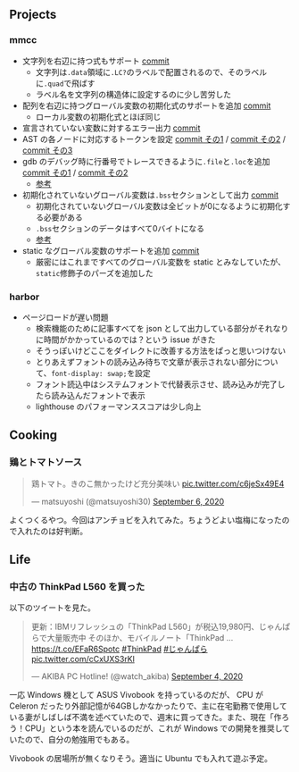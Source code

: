 ## Projects

### mmcc

- 文字列を右辺に持つ式もサポート [commit](https://github.com/matsuyoshi30/mmcc/commit/4fd166817c76e272e8b770c951fcd78d8917a74f)
  - 文字列は`.data`領域に`.LC?`のラベルで配置されるので、そのラベルに`.quad`で飛ばす
  - ラベル名を文字列の構造体に設定するのに少し苦労した
- 配列を右辺に持つグローバル変数の初期化式のサポートを追加 [commit](https://github.com/matsuyoshi30/mmcc/commit/f0fd36f9f09177113c95a4e322d3678ccd6c17ab)
  - ローカル変数の初期化式とほぼ同じ
- 宣言されていない変数に対するエラー出力 [commit](https://github.com/matsuyoshi30/mmcc/commit/8f7698abea7140dea66c49b8ac4e7bcb272be400)
- AST の各ノードに対応するトークンを設定 [commit その1](https://github.com/matsuyoshi30/mmcc/commit/3df4ee63e3f19ec825aae52d002650d345b6f920) / [commit その2](https://github.com/matsuyoshi30/mmcc/commit/32fbd32e690c43276ca7db5e45950379da720efd) / [commit その3](https://github.com/matsuyoshi30/mmcc/commit/3eecf28bf0f3636cc381567b911c153f1546e007)
- gdb のデバッグ時に行番号でトレースできるように`.file`と`.loc`を追加 [commit その1](https://github.com/matsuyoshi30/mmcc/commit/92839f4374f8ce8a051611217dac8d7c0570433f) / [commit その2](https://github.com/matsuyoshi30/mmcc/commit/c46cb44491335447bcf96cced673a655bf4a5117)
  - [参考](https://sourceware.org/binutils/docs-2.18/as/LNS-directives.html#LNS-directives)
- 初期化されていないグローバル変数は`.bss`セクションとして出力 [commit](https://github.com/matsuyoshi30/mmcc/commit/dea72dcaaa94aac127ecc62c8cd6cfbca76adc9d)
  - 初期化されていないグローバル変数は全ビットが0になるように初期化する必要がある
  - `.bss`セクションのデータはすべて0バイトになる
  - [参考](https://sourceware.org/binutils/docs/as/bss.html#bss)
- static なグローバル変数のサポートを追加 [commit](https://github.com/matsuyoshi30/mmcc/commit/ae15e3cea3fdfb68c6a93ca3914b8d8d5fa72a73)
  - 厳密にはこれまですべてのグローバル変数を static とみなしていたが、`static`修飾子のパーズを追加した

### harbor

- ページロードが遅い問題
  - 検索機能のために記事すべてを json として出力している部分がそれなりに時間がかかっているのでは？という issue がきた
  - そうっぽいけどここをダイレクトに改善する方法をぱっと思いつけない
  - とりあえずフォントの読み込み待ちで文章が表示されない部分について、`font-display: swap;`を設定
  - フォント読込中はシステムフォントで代替表示させ、読み込みが完了したら読み込んだフォントで表示
  - lighthouse のパフォーマンススコアは少し向上

## Cooking

### 鶏とトマトソース

<blockquote class="twitter-tweet"><p lang="ja" dir="ltr">鶏トマト。きのこ無かったけど充分美味い <a href="https://t.co/c6jeSx49E4">pic.twitter.com/c6jeSx49E4</a></p>&mdash; matsuyoshi (@matsuyoshi30) <a href="https://twitter.com/matsuyoshi30/status/1302574159088640000?ref_src=twsrc%5Etfw">September 6, 2020</a></blockquote> <script async src="https://platform.twitter.com/widgets.js" charset="utf-8"></script>

よくつくるやつ。今回はアンチョビを入れてみた。ちょうどよい塩梅になったので入れたのは好判断。

## Life

### 中古の ThinkPad L560 を買った

以下のツイートを見た。

<blockquote class="twitter-tweet"><p lang="ja" dir="ltr">更新：IBMリフレッシュの「ThinkPad L560」が税込19,980円、じゃんぱらで大量販売中 そのほか、モバイルノート「ThinkPad … <a href="https://t.co/EFaR6Spotc">https://t.co/EFaR6Spotc</a> <a href="https://twitter.com/hashtag/ThinkPad?src=hash&amp;ref_src=twsrc%5Etfw">#ThinkPad</a> <a href="https://twitter.com/hashtag/%E3%81%98%E3%82%83%E3%82%93%E3%81%B1%E3%82%89?src=hash&amp;ref_src=twsrc%5Etfw">#じゃんぱら</a> <a href="https://t.co/cCxUXS3rKl">pic.twitter.com/cCxUXS3rKl</a></p>&mdash; AKIBA PC Hotline! (@watch_akiba) <a href="https://twitter.com/watch_akiba/status/1302005046155137038?ref_src=twsrc%5Etfw">September 4, 2020</a></blockquote> <script async src="https://platform.twitter.com/widgets.js" charset="utf-8"></script>

一応 Windows 機として ASUS Vivobook を持っているのだが、 CPU が Celeron だったり外部記憶が64GBしかなかったりで、主に在宅勤務で使用している妻がしばしば不満を述べていたので、週末に買ってきた。また、現在「作ろう！CPU」という本を読んでいるのだが、これが Windows での開発を推奨していたので、自分の勉強用でもある。

Vivobook の居場所が無くなりそう。適当に Ubuntu でも入れて遊ぶ予定。

